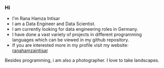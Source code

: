 ### Hi 

- I'm Rana Hamza Intisar
- I am a Data Engineer and Data Scientist.
- I am currently looking for data engineering roles in Germany.
- I have done a vast variety of projects in different programming languages which can be viewed in my github repository. 
- If you are interested more in my profile visit my website: [ranahamzaintisar](https://ranahamzaintisar1995.github.io)

Besides programming, i am also a photographer. I love to take landscapes.
